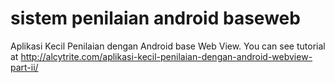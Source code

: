 sistem penilaian android baseweb
=================================

Aplikasi Kecil Penilaian dengan Android base Web View.
You can see tutorial at http://alcytrite.com/aplikasi-kecil-penilaian-dengan-android-webview-part-ii/
